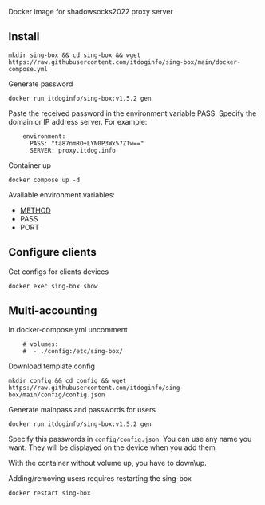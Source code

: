 Docker image for shadowsocks2022 proxy server

## Install
```
mkdir sing-box && cd sing-box && wget https://raw.githubusercontent.com/itdoginfo/sing-box/main/docker-compose.yml
```

Generate password
```
docker run itdoginfo/sing-box:v1.5.2 gen
```

Paste the received password in the environment variable PASS.
Specify the domain or IP address server.
For example:
```
    environment:
      PASS: "ta87nmRO+LYN0P3Wx57ZTw=="
      SERVER: proxy.itdog.info
```

Container up
```
docker compose up -d
```
Available environment variables:
- [METHOD](https://sing-box.sagernet.org/configuration/outbound/shadowsocks/#method)
- PASS
- PORT

## Configure clients
Get configs for clients devices
```
docker exec sing-box show
```

## Multi-accounting
In docker-compose.yml uncomment
```
    # volumes:
    #  - ./config:/etc/sing-box/
```

Download template config
```
mkdir config && cd config && wget https://raw.githubusercontent.com/itdoginfo/sing-box/main/config/config.json
```

Generate mainpass and passwords for users
```
docker run itdoginfo/sing-box:v1.5.2 gen
```

Specify this passwords in `config/config.json`. You can use any name you want. They will be displayed on the device when you add them

With the container without volume up, you have to down\up.

Adding/removing users requires restarting the sing-box
```
docker restart sing-box
```